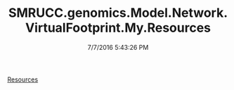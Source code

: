 ﻿---
title: SMRUCC.genomics.Model.Network.VirtualFootprint.My.Resources
date: 7/7/2016 5:43:26 PM
---

[Resources](T-SMRUCC.genomics.Model.Network.VirtualFootprint.My.Resources.Resources.html)
